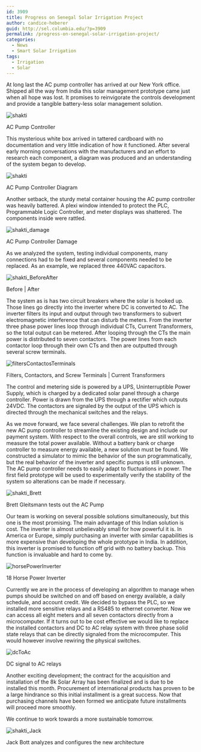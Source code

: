```yaml
---
id: 3909
title: Progress on Senegal Solar Irrigation Project
author: candice-heberer
guid: http://sel.columbia.edu/?p=3909
permalink: /progress-on-senegal-solar-irrigation-project/
categories:
  - News
  - Smart Solar Irrigation
tags:
  - Irrigation
  - Solar
---
```

At long last the AC pump controller has arrived at our New York office. Shipped all the way from India this solar management prototype came just when all hope was lost. It promises to reinvigorate the controls development and provide a tangible battery-less solar management solution.

![shakti][1] 

<p class="wp-caption-text">
  AC Pump Controller
</p>



This mysterious white box arrived in tattered cardboard with no documentation and very little indication of how it functioned. After several early morning conversations with the manufacturers and an effort to research each component, a diagram was produced and an understanding of the system began to develop.

![shakti][2] 

<p class="wp-caption-text">
  AC Pump Controller Diagram
</p>



Another setback, the sturdy metal container housing the AC pump controller was heavily battered. A plexi window intended to protect the PLC, Programmable Logic Controller, and meter displays was shattered. The components inside were rattled.

![shakti_damage][3] 

<p class="wp-caption-text">
  AC Pump Controller Damage
</p>



As we analyzed the system, testing individual components, many connections had to be fixed and several components needed to be replaced. As an example, we replaced three 440VAC capacitors.

![shakti_BeforeAfter][4] 

<p class="wp-caption-text">
  Before | After
</p>



The system as is has two circuit breakers where the solar is hooked up. Those lines go directly into the inverter where DC is converted to AC. The inverter filters its input and output through two transformers to subvert electromagnetic interference that can disturb the meters. From the inverter three phase power lines loop through individual CTs, Current Transformers, so the total output can be metered. After looping through the CTs the main power is distributed to seven contactors.  The power lines from each contactor loop through their own CTs and then are outputted through several screw terminals.

![filtersContactosTerminals][5] 

<p class="wp-caption-text">
  Filters, Contactors, and Screw Terminals | Current Transformers
</p>



The control and metering side is powered by a UPS, Uninterruptible Power Supply, which is charged by a dedicated solar panel through a charge controller. Power is drawn from the UPS through a rectifier which outputs 24VDC. The contactors are signaled by the output of the UPS which is directed through the mechanical switches and the relays.

As we move forward, we face several challenges. We plan to retrofit the new AC pump controller to streamline the existing design and include our payment system. With respect to the overall controls, we are still working to measure the total power available. Without a battery bank or charge controller to measure energy available, a new solution must be found. We constructed a simulator to mimic the behavior of the sun programmatically, but the real behavior of the inverter and specific pumps is still unknown. The AC pump controller needs to easily adapt to fluctuations in power. The first field prototype will be used to experimentally verify the stability of the system so alterations can be made if necessary.

![shakti_Brett][6] 

<p class="wp-caption-text">
  Brett Gleitsmann tests out the AC Pump
</p>



Our team is working on several possible solutions simultaneously, but this one is the most promising. The main advantage of this Indian solution is cost. The inverter is almost unbelievably small for how powerful it is. In America or Europe, simply purchasing an inverter with similar capabilities is more expensive than developing the whole prototype in India. In addition, this inverter is promised to function off grid with no battery backup. This function is invaluable and hard to come by.

![horsePowerInverter][7] 

<p class="wp-caption-text">
  18 Horse Power Inverter
</p>



Currently we are in the process of developing an algorithm to manage when pumps should be switched on and off based on energy available, a daily schedule, and account credit. We decided to bypass the PLC, so we installed more sensitive relays and a RS485 to ethernet converter. Now we can access all eight meters and all seven contactors directly from a microcomputer. If it turns out to be cost effective we would like to replace the installed contactors and DC to AC relay system with three phase solid state relays that can be directly signaled from the microcomputer. This would however involve rewiring the physical switches.

![dcToAc][8] 

<p class="wp-caption-text">
  DC signal to AC relays
</p>



Another exciting development; the contract for the acquisition and installation of the 8k Solar Array has been finalized and is due to be installed this month. Procurement of international products has proven to be a large hindrance so this initial installment is a great success. Now that purchasing channels have been formed we anticipate future installments will proceed more smoothly.

We continue to work towards a more sustainable tomorrow.

![shakti_Jack][9] 

<p class="wp-caption-text">
  Jack Bott analyzes and configures the new architecture
</p>

 [1]: /assets/uploads/blog/2014/08/shakti1.jpg
 [2]: /assets/uploads/blog/2014/08/shakti.jpg
 [3]: /assets/uploads/blog/2014/08/shakti_damage.jpg
 [4]: /assets/uploads/blog/2014/08/shakti_BeforeAfter.jpg
 [5]: /assets/uploads/blog/2014/08/filtersContactosTerminals.jpg
 [6]: /assets/uploads/blog/2014/08/shakti_Brett.jpg
 [7]: /assets/uploads/blog/2014/08/horsePowerInverter.jpg
 [8]: /assets/uploads/blog/2014/08/dcToAc.jpg
 [9]: /assets/uploads/blog/2014/08/shakti_Jack.jpg